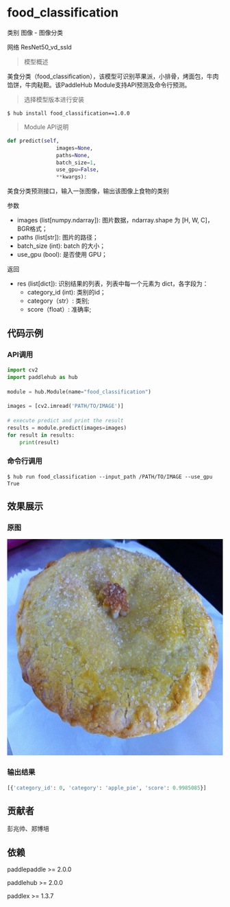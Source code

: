 # food_classification

类别 图像 - 图像分类

网络 ResNet50_vd_ssld


> 模型概述

美食分类（food_classification），该模型可识别苹果派，小排骨，烤面包，牛肉馅饼，牛肉鞑靼。该PaddleHub Module支持API预测及命令行预测。

> 选择模型版本进行安装

```shell
$ hub install food_classification==1.0.0
```
> Module API说明

```python
def predict(self,
                images=None,
                paths=None,
                batch_size=1,
                use_gpu=False,
                **kwargs):
```
美食分类预测接口，输入一张图像，输出该图像上食物的类别

参数

* images (list[numpy.ndarray]): 图片数据，ndarray.shape 为 [H, W, C]，BGR格式；
* paths (list[str]): 图片的路径；
* batch_size (int): batch 的大小；
* use_gpu (bool): 是否使用 GPU；

返回

* res (list[dict]): 识别结果的列表，列表中每一个元素为 dict，各字段为：
    * category_id (int): 类别的id；
    * category（str）: 类别;
    * score（float）: 准确率;

## 代码示例

### API调用

```python
import cv2
import paddlehub as hub

module = hub.Module(name="food_classification")

images = [cv2.imread('PATH/TO/IMAGE')]

# execute predict and print the result
results = module.predict(images=images)
for result in results:
    print(result)
```

### 命令行调用
```shell
$ hub run food_classification --input_path /PATH/TO/IMAGE --use_gpu True
```

## 效果展示

### 原图
<img src="/docs/imgs/Readme_Related/Image_Classification_apple_pie.png">

### 输出结果
```python
[{'category_id': 0, 'category': 'apple_pie', 'score': 0.9985085}]
```

## 贡献者
彭兆帅、郑博培

## 依赖
paddlepaddle >= 2.0.0

paddlehub >= 2.0.0

paddlex >= 1.3.7
